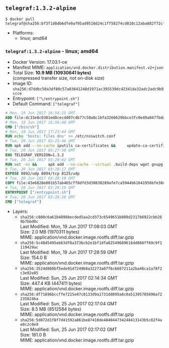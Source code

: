 ## `telegraf:1.3.2-alpine`

```console
$ docker pull telegraf@sha256:bf3f1d8db6dfe9af95ad9518d24c1ff58274cd810c12aba882f72cfa1dbf6574
```

-	Platforms:
	-	linux; amd64

### `telegraf:1.3.2-alpine` - linux; amd64

-	Docker Version: 17.03.1-ce
-	Manifest MIME: `application/vnd.docker.distribution.manifest.v2+json`
-	Total Size: **10.9 MB (10930641 bytes)**  
	(compressed transfer size, not on-disk size)
-	Image ID: `sha256:d7ddbc50a3df80c57a03641248d1971ac395539dc42341da32adc2adc9b9ccce`
-	Entrypoint: `["\/entrypoint.sh"]`
-	Default Command: `["telegraf"]`

```dockerfile
# Mon, 19 Jun 2017 16:56:25 GMT
ADD file:dc33e8c0381ed8cecdd07c4b77c58a0c1bfa3266629bbce3fc0e49a047fbdd62 in / 
# Mon, 19 Jun 2017 16:56:48 GMT
CMD ["/bin/sh"]
# Mon, 19 Jun 2017 17:23:44 GMT
RUN echo 'hosts: files dns' >> /etc/nsswitch.conf
# Tue, 20 Jun 2017 03:25:46 GMT
RUN apk add --no-cache iputils ca-certificates &&     update-ca-certificates
# Tue, 20 Jun 2017 03:27:50 GMT
ENV TELEGRAF_VERSION=1.3.2
# Tue, 20 Jun 2017 03:28:02 GMT
RUN set -ex &&     apk add --no-cache --virtual .build-deps wget gnupg tar &&     for key in         05CE15085FC09D18E99EFB22684A14CF2582E0C5 ;     do         gpg --keyserver ha.pool.sks-keyservers.net --recv-keys "$key" ||         gpg --keyserver pgp.mit.edu --recv-keys "$key" ||         gpg --keyserver keyserver.pgp.com --recv-keys "$key" ;     done &&     wget -q https://dl.influxdata.com/telegraf/releases/telegraf-${TELEGRAF_VERSION}-static_linux_amd64.tar.gz.asc &&     wget -q https://dl.influxdata.com/telegraf/releases/telegraf-${TELEGRAF_VERSION}-static_linux_amd64.tar.gz &&     gpg --batch --verify telegraf-${TELEGRAF_VERSION}-static_linux_amd64.tar.gz.asc telegraf-${TELEGRAF_VERSION}-static_linux_amd64.tar.gz &&     mkdir -p /usr/src /etc/telegraf &&     tar -C /usr/src -xzf telegraf-${TELEGRAF_VERSION}-static_linux_amd64.tar.gz &&     mv /usr/src/telegraf*/telegraf.conf /etc/telegraf/ &&     chmod +x /usr/src/telegraf*/* &&     cp -a /usr/src/telegraf*/* /usr/bin/ &&     rm -rf *.tar.gz* /usr/src /root/.gnupg &&     apk del .build-deps
# Tue, 20 Jun 2017 03:28:17 GMT
EXPOSE 8092/udp 8094/tcp 8125/udp
# Tue, 20 Jun 2017 03:28:18 GMT
COPY file:43e6828e001b57ab465cff8dfd3d30830289afe7ca5944b61641956bfe38cd1c in /entrypoint.sh 
# Tue, 20 Jun 2017 03:28:19 GMT
ENTRYPOINT ["/entrypoint.sh"]
# Tue, 20 Jun 2017 03:28:20 GMT
CMD ["telegraf"]
```

-	Layers:
	-	`sha256:c800c6a61b4898becded5aa2cd373c6549651b809d2317b6922cbb269b7bbd0c`  
		Last Modified: Mon, 19 Jun 2017 17:08:03 GMT  
		Size: 2.0 MB (1970311 bytes)  
		MIME: application/vnd.docker.image.rootfs.diff.tar.gzip
	-	`sha256:5c48d5495eb63df8a373bcb2e1bf1dfa82549689616dd866ff69c9f1119429ac`  
		Last Modified: Mon, 19 Jun 2017 17:28:59 GMT  
		Size: 154.0 B  
		MIME: application/vnd.docker.image.rootfs.diff.tar.gzip
	-	`sha256:3524d860bf5ede91d724968a32273a07f6c6687211a2ba46ca1a78f2c3e92e85`  
		Last Modified: Sun, 25 Jun 2017 02:14:34 GMT  
		Size: 447.4 KB (447411 bytes)  
		MIME: application/vnd.docker.image.rootfs.diff.tar.gzip
	-	`sha256:df71696bccffe7215e47c8133d9a1731dd895a8c0a51395705696a72235824ba`  
		Last Modified: Sun, 25 Jun 2017 02:17:04 GMT  
		Size: 8.5 MB (8512584 bytes)  
		MIME: application/vnd.docker.image.rootfs.diff.tar.gzip
	-	`sha256:5d072d1f8f7d41592a861be87410de404044734248413143b5c82f4ae0c2c0e9`  
		Last Modified: Sun, 25 Jun 2017 02:17:02 GMT  
		Size: 181.0 B  
		MIME: application/vnd.docker.image.rootfs.diff.tar.gzip
